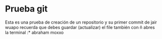 # Prueba git

Esta es una prueba de creación de un repositorio y su primer commit de jair wuapo
recuerda que debes guardar (actualizar) el file
también con ñ abres la terminal :*
abraham moxxo
